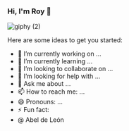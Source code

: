 ### Hi, I'm Roy 👋

![giphy (2)](https://user-images.githubusercontent.com/100391358/166412071-b8c5f8f7-0092-44af-ab19-1670c11d815f.gif)


Here are some ideas to get you started:

- 🔭 I’m currently working on ...
- 🌱 I’m currently learning ...
- 👯 I’m looking to collaborate on ...
- 🤔 I’m looking for help with ...
- 💬 Ask me about ...
- 📫 How to reach me: ...
- 😄 Pronouns: ...
- ⚡ Fun fact: 
- @ Abel de León
